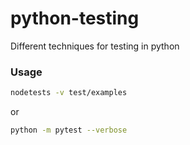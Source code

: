 # python-testing
Different techniques for testing in python

### Usage
```bash
nodetests -v test/examples
```
or

```bash
python -m pytest --verbose
```


